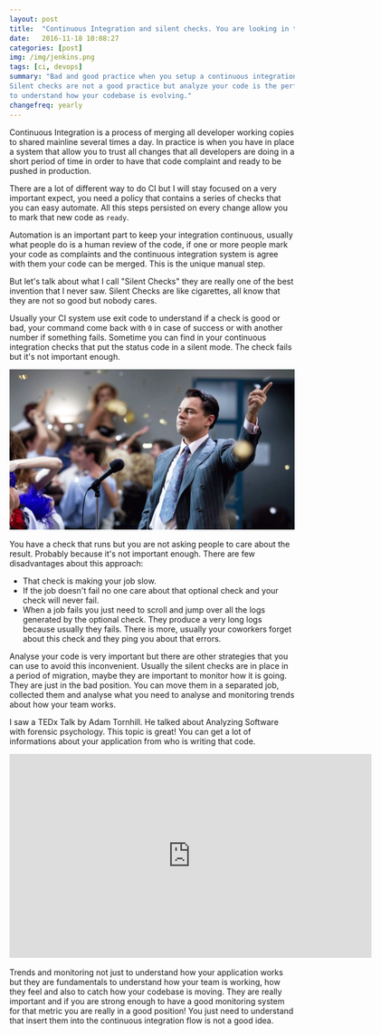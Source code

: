 ```yaml
---
layout: post
title:  "Continuous Integration and silent checks. You are looking in the wrong place"
date:   2016-11-18 10:08:27
categories: [post]
img: /img/jenkins.png
tags: [ci, devops]
summary: "Bad and good practice when you setup a continuous integration job.
Silent checks are not a good practice but analyze your code is the perfect way
to understand how your codebase is evolving."
changefreq: yearly
---
```

Continuous Integration is a process of merging all developer working copies to
shared mainline several times a day. In practice is when you have in place a
system that allow you to trust all changes that all developers are doing in a
short period of time in order to have that code complaint and ready to be
pushed in production.

There are a lot of different way to do CI but I will stay focused on a very
important expect, you need a policy that contains a series of checks that you
can easy automate. All this steps persisted on every change allow you to mark
that new code as `ready`.

Automation is an important part to keep your integration continuous, usually what
people do is a human review of the code, if one or more people mark your code
as complaints and the continuous integration system is agree with them your code
can be merged. This is the unique manual step.

But let's talk about what I call "Silent Checks" they are really one of the
best invention that I never saw. Silent Checks are like cigarettes, all know
that they are not so good but nobody cares.

Usually your CI system use exit code to understand if a check is good or bad,
your command come back with `0` in case of success or with another number if
something fails. Sometime you can find in your continuous integration checks
that put the status code in a silent mode. The check fails but it's not important enough.

<img class="img-responsive" src="/img/the-wolf-ci.jpeg" alt="continuous integration party">

You have a check that runs but you are not asking people to care about the
result. Probably because it's not important enough. There are few disadvantages
about this approach:

* That check is making your job slow.
* If the job doesn't fail no one care about that optional check and your check
  will never fail.
* When a job fails you just need to scroll and jump over all the logs generated
  by the optional check. They produce a very long logs because usually they
  fails. There is more, usually your coworkers forget about this check and they
  ping you about that errors.

Analyse your code is very important but there are other strategies that
you can use to avoid this inconvenient. Usually the silent checks are in place
in a period of migration, maybe they are important to monitor how it is going.
They are just in the bad position.
You can move them in a separated job, collected them and analyse what you need
to analyse and monitoring trends about how your team works.

I saw a TEDx Talk by Adam Tornhill. He talked about Analyzing Software with
forensic psychology. This topic is great! You can get a lot of informations
about your application from who is writing that code.

<div style="text-align:center">
<iframe width="640" height="360"
src="https://www.youtube.com/embed/qJ_hplxTYJw" frameborder="0"
allowfullscreen></iframe>
</div>

Trends and monitoring not just to understand how your application works but
they are fundamentals to understand how your team is working, how they
feel and also to catch how your codebase is moving. They are really important
and if you are strong enough to have a good monitoring system for that metric
you are really in a good position!  You just need to understand that insert
them into the continuous integration flow is not a good idea.
